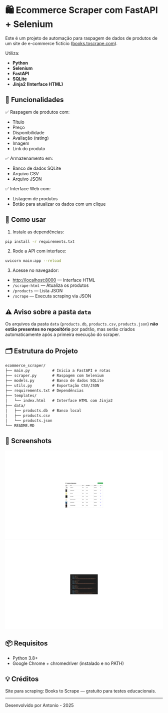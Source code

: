 # 🛍️ Ecommerce Scraper com FastAPI + Selenium

Este é um projeto de automação para raspagem de dados de produtos de um site de e-commerce fictício ([books.toscrape.com](https://books.toscrape.com)).

Utiliza:
- **Python**
- **Selenium**
- **FastAPI**
- **SQLite**
- **Jinja2 (Interface HTML)**

## 🚀 Funcionalidades

✅ Raspagem de produtos com:
- Título
- Preço
- Disponibilidade
- Avaliação (rating)
- Imagem
- Link do produto

✅ Armazenamento em:
- Banco de dados SQLite
- Arquivo CSV
- Arquivo JSON

✅ Interface Web com:
- Listagem de produtos
- Botão para atualizar os dados com um clique

## 🧪 Como usar

1. Instale as dependências:
```bash
pip install -r requirements.txt
```

2. Rode a API com interface:
```bash
uvicorn main:app --reload
```

3. Acesse no navegador:
- [http://localhost:8000](http://localhost:8000) — Interface HTML
- `/scrape-html` — Atualiza os produtos
- `/products` — Lista JSON
- `/scrape` — Executa scraping via JSON

## ⚠️ Aviso sobre a pasta `data`

Os arquivos da pasta `data` (`products.db`, `products.csv`, `products.json`) **não estão presentes no repositório** por padrão, mas serão criados automaticamente após a primeira execução do scraper.

## 🗂️ Estrutura do Projeto

```
ecommerce_scraper/
├── main.py          # Inicia a FastAPI e rotas
├── scraper.py       # Raspagem com Selenium
├── models.py        # Banco de dados SQLite
├── utils.py         # Exportação CSV/JSON
├── requirements.txt # Dependências
├── templates/
│   └── index.html   # Interface HTML com Jinja2
├── data/
│   ├── products.db  # Banco local
│   ├── products.csv
│   └── products.json
└── README.MD
```

## 📸 Screenshots

<img src="docs/screenshot1.png" width="600"/>
<img src="docs/screenshot2.png" width="600"/>

## 📦 Requisitos

- Python 3.8+
- Google Chrome + chromedriver (instalado e no PATH)

## 💡 Créditos

Site para scraping: Books to Scrape — gratuito para testes educacionais.

---
Desenvolvido por Antonio - 2025
